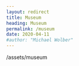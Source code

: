 ```yaml
---
layout: redirect
title: Museum
heading: Museum
permalink: /museum
date: 2020-04-11
#author: "Michael Wolber"
---
```

/assets/museum
